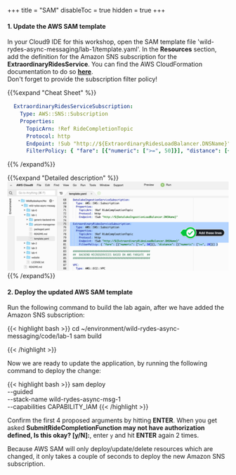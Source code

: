 +++
title = "SAM"
disableToc = true
hidden = true
+++

#### 1. Update the AWS SAM template

In your Cloud9 IDE for this workshop, open the SAM template file 'wild-rydes-async-messaging/lab-1/template.yaml'. In the **Resources** section, add the definition for the Amazon SNS subscription for the **ExtraordinaryRidesService**. You can find the AWS CloudFormation documentation to do so **[here](https://docs.aws.amazon.com/AWSCloudFormation/latest/UserGuide/aws-resource-sns-subscription.html)**.  
Don't forget to provide the subscription filter policy!  

{{%expand "Cheat Sheet" %}}
```yaml
  ExtraordinaryRidesServiceSubscription:
    Type: AWS::SNS::Subscription
    Properties:
      TopicArn: !Ref RideCompletionTopic
      Protocol: http
      Endpoint: !Sub "http://${ExtraordinaryRidesLoadBalancer.DNSName}"
      FilterPolicy: { "fare": [{"numeric": [">=", 50]}], "distance": [{"numeric": [">=", 20]}] }
```
{{% /expand%}}

{{%expand "Detailed description" %}}
![Step 1](step-1-sam.png)
{{% /expand%}}


#### 2. Deploy the updated AWS SAM template

Run the following command to build the lab again, after we have added the Amazon SNS subscription:

{{< highlight bash >}}
cd ~/environment/wild-rydes-async-messaging/code/lab-1
sam build

{{< /highlight >}}


Now we are ready to update the application, by running the following command to deploy the change:  

{{< highlight bash >}}
sam deploy \
    --guided \
    --stack-name wild-rydes-async-msg-1 \
    --capabilities CAPABILITY_IAM
{{< /highlight >}}

Confirm the first 4 proposed arguments by hitting **ENTER**. When you get asked **SubmitRideCompletionFunction may not have authorization defined, Is this okay? [y/N]:**, enter `y` and hit **ENTER** again 2 times.  

Because AWS SAM will only deploy/update/delete resources which are changed, it only takes a couple of seconds to deploy the new Amazon SNS subscription.
